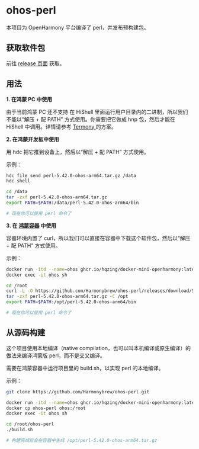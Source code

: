 # ohos-perl
本项目为 OpenHarmony 平台编译了 perl，并发布预构建包。

## 获取软件包
前往 [release 页面](https://github.com/Harmonybrew/ohos-perl/releases) 获取。

## 用法
**1\. 在鸿蒙 PC 中使用**

由于当前鸿蒙 PC 还不支持 在 HiShell 里面运行用户目录内的二进制，所以我们不能以“解压 + 配 PATH” 方式使用。你需要把它做成 hnp 包，然后才能在 HiShell 中调用。详情请参考 [Termony
](https://github.com/TermonyHQ/Termony) 的方案。

**2\. 在鸿蒙开发板中使用**

用 hdc 把它推到设备上，然后以“解压 + 配 PATH” 方式使用。

示例：
```sh
hdc file send perl-5.42.0-ohos-arm64.tar.gz /data
hdc shell

cd /data
tar -zxf perl-5.42.0-ohos-arm64.tar.gz
export PATH=$PATH:/data/perl-5.42.0-ohos-arm64/bin

# 现在你可以使用 perl 命令了
```

**3\. 在 [鸿蒙容器](https://github.com/hqzing/docker-mini-openharmony) 中使用**

容器环境内置了 curl，所以我们可以直接在容器中下载这个软件包，然后以“解压 + 配 PATH” 方式使用。

示例：
```sh
docker run -itd --name=ohos ghcr.io/hqzing/docker-mini-openharmony:latest
docker exec -it ohos sh

cd /root
curl -L -O https://github.com/Harmonybrew/ohos-perl/releases/download/5.42.0/perl-5.42.0-ohos-arm64.tar.gz
tar -zxf perl-5.42.0-ohos-arm64.tar.gz -C /opt
export PATH=$PATH:/opt/perl-5.42.0-ohos-arm64/bin

# 现在你可以使用 perl 命令了
```

## 从源码构建

这个项目使用本地编译（native compilation，也可以叫本机编译或原生编译）的做法来编译鸿蒙版 perl，而不是交叉编译。

需要在鸿蒙容器中运行项目里的 build.sh，以实现 perl 的本地编译。

示例：
```sh
git clone https://github.com/Harmonybrew/ohos-perl.git

docker run -itd --name=ohos ghcr.io/hqzing/docker-mini-openharmony:latest
docker cp ohos-perl ohos:/root
docker exec -it ohos sh

cd /root/ohos-perl
./build.sh

# 构建完成后会在容器中生成 /opt/perl-5.42.0-ohos-arm64.tar.gz
```
